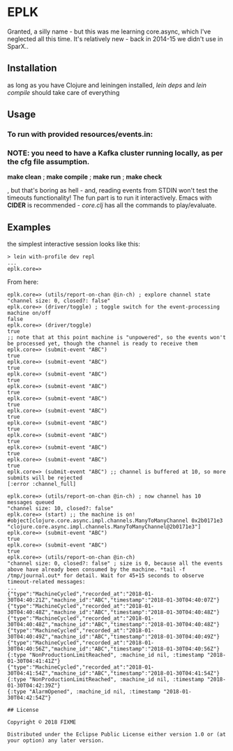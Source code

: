 # EPLK

Granted, a silly name - but this was me learning core.async, which I've neglected all this time. It's relatively new - back in 2014-15 we didn't use in SparX..

## Installation

as long as you have Clojure and leiningen installed, *lein deps* and *lein compile* should take care of everything

## Usage

### To run with provided resources/events.in:

### NOTE: you need to have a Kafka cluster running locally, as per the cfg file assumption.

**make clean** ; **make compile** ; **make run** ; **make check**

, but that's boring as hell - and, reading events from STDIN won't test the timeouts functionality! The fun part is to run it interactively. Emacs with **CIDER** is recommended - *core.clj* has all the commands to play/evaluate.

## Examples

the simplest interactive session looks like this:

```
> lein with-profile dev repl
...
eplk.core=>
```

From here:

```
eplk.core=> (utils/report-on-chan @in-ch) ; explore channel state
"channel size: 0, closed?: false"
eplk.core=> (driver/toggle) ; toggle switch for the event-processing machine on/off
false
eplk.core=> (driver/toggle)
true
;; note that at this point machine is "unpowered", so the events won't be processed yet, though the channel is ready to receive them
eplk.core=> (submit-event "ABC")
true
eplk.core=> (submit-event "ABC")
true
eplk.core=> (submit-event "ABC")
true
eplk.core=> (submit-event "ABC")
true
eplk.core=> (submit-event "ABC")
true
eplk.core=> (submit-event "ABC")
true
eplk.core=> (submit-event "ABC")
true
eplk.core=> (submit-event "ABC")
true
eplk.core=> (submit-event "ABC")
true
eplk.core=> (submit-event "ABC")
true
eplk.core=> (submit-event "ABC") ;; channel is buffered at 10, so more submits will be rejected
[:error :channel_full]

eplk.core=> (utils/report-on-chan @in-ch) ; now channel has 10 messages queued
"channel size: 10, closed?: false"
eplk.core=> (start) ;; the machine is on!
#object[clojure.core.async.impl.channels.ManyToManyChannel 0x2b0171e3 "clojure.core.async.impl.channels.ManyToManyChannel@2b0171e3"]
eplk.core=> (submit-event "ABC")
true
eplk.core=> (submit-event "ABC")
true
eplk.core=> (utils/report-on-chan @in-ch)
"channel size: 0, closed?: false" ; size is 0, because all the events above have already been consumed by the machine. *tail -f /tmp/journal.out* for detail. Wait for 45+15 seconds to observe timeout-related messages:
...
{"type":"MachineCycled","recorded_at":"2018-01-30T04:40:21Z","machine_id":"ABC","timestamp":"2018-01-30T04:40:07Z"}
{"type":"MachineCycled","recorded_at":"2018-01-30T04:40:48Z","machine_id":"ABC","timestamp":"2018-01-30T04:40:48Z"}
{"type":"MachineCycled","recorded_at":"2018-01-30T04:40:48Z","machine_id":"ABC","timestamp":"2018-01-30T04:40:48Z"}
{"type":"MachineCycled","recorded_at":"2018-01-30T04:40:49Z","machine_id":"ABC","timestamp":"2018-01-30T04:40:49Z"}
{"type":"MachineCycled","recorded_at":"2018-01-30T04:40:56Z","machine_id":"ABC","timestamp":"2018-01-30T04:40:56Z"}
{:type "NonProductionLimitReached", :machine_id nil, :timestamp "2018-01-30T04:41:41Z"}
{"type":"MachineCycled","recorded_at":"2018-01-30T04:41:54Z","machine_id":"ABC","timestamp":"2018-01-30T04:41:54Z"}
{:type "NonProductionLimitReached", :machine_id nil, :timestamp "2018-01-30T04:42:39Z"}
{:type "AlarmOpened", :machine_id nil, :timestamp "2018-01-30T04:42:54Z"}

## License

Copyright © 2018 FIXME

Distributed under the Eclipse Public License either version 1.0 or (at
your option) any later version.

